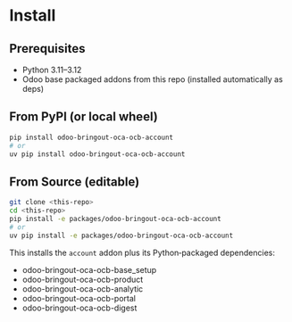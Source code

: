 # Install

## Prerequisites

- Python 3.11–3.12
- Odoo base packaged addons from this repo (installed automatically as deps)

## From PyPI (or local wheel)

```bash
pip install odoo-bringout-oca-ocb-account
# or
uv pip install odoo-bringout-oca-ocb-account
```

## From Source (editable)

```bash
git clone <this-repo>
cd <this-repo>
pip install -e packages/odoo-bringout-oca-ocb-account
# or
uv pip install -e packages/odoo-bringout-oca-ocb-account
```

This installs the `account` addon plus its Python‑packaged dependencies:
- odoo-bringout-oca-ocb-base_setup
- odoo-bringout-oca-ocb-product
- odoo-bringout-oca-ocb-analytic
- odoo-bringout-oca-ocb-portal
- odoo-bringout-oca-ocb-digest


